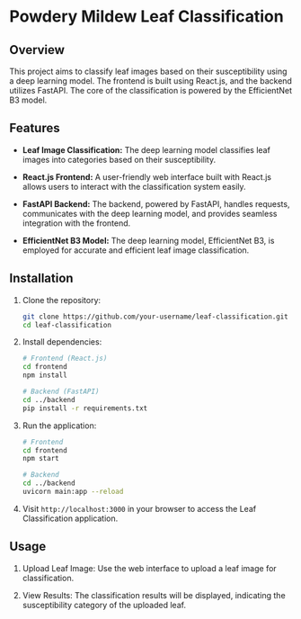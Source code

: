 # Powdery Mildew Leaf Classification

## Overview

This project aims to classify leaf images based on their susceptibility using a deep learning model. The frontend is built using React.js, and the backend utilizes FastAPI. The core of the classification is powered by the EfficientNet B3 model.

## Features

- **Leaf Image Classification:** The deep learning model classifies leaf images into categories based on their susceptibility.

- **React.js Frontend:** A user-friendly web interface built with React.js allows users to interact with the classification system easily.

- **FastAPI Backend:** The backend, powered by FastAPI, handles requests, communicates with the deep learning model, and provides seamless integration with the frontend.

- **EfficientNet B3 Model:** The deep learning model, EfficientNet B3, is employed for accurate and efficient leaf image classification.

## Installation

1. Clone the repository:

    ```bash
    git clone https://github.com/your-username/leaf-classification.git
    cd leaf-classification
    ```

2. Install dependencies:

    ```bash
    # Frontend (React.js)
    cd frontend
    npm install

    # Backend (FastAPI)
    cd ../backend
    pip install -r requirements.txt
    ```

3. Run the application:

    ```bash
    # Frontend
    cd frontend
    npm start

    # Backend
    cd ../backend
    uvicorn main:app --reload
    ```

4. Visit `http://localhost:3000` in your browser to access the Leaf Classification application.

## Usage

1. Upload Leaf Image: Use the web interface to upload a leaf image for classification.

2. View Results: The classification results will be displayed, indicating the susceptibility category of the uploaded leaf.

